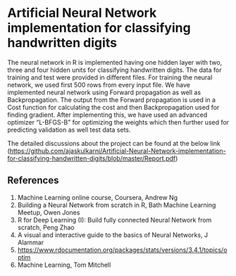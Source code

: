 # Artificial Neural Network implementation for classifying handwritten digits

The neural network in R is implemented having one hidden layer with two, three and four hidden units for classifying handwritten digits. The data for training and test were provided in different files. For training the neural network, we used first 500 rows from every input file. We have implemented neural network using Forward propagation as well as Backpropagation. The output from the Forward propagation is used in a Cost function for calculating the cost and then Backpropagation used for finding gradient. After implementing this, we have used an advanced optimizer “L-BFGS-B” for optimizing the weights which then further used for predicting validation as well test data sets.

The detailed discussions about the project can be found at the below link
(https://github.com/ajaskulkarni/Artificial-Neural-Network-implementation-for-classifying-handwritten-digits/blob/master/Report.pdf) 


## References
1) Machine Learning online course, Coursera, Andrew Ng
2) Building a Neural Network from scratch in R, Bath Machine Learning Meetup, Owen
Jones
3) R for Deep Learning (I): Build fully connected Neural Network from scratch, Peng Zhao
4) A visual and interactive guide to the basics of Neural Networks, J Alammar
5) https://www.rdocumentation.org/packages/stats/versions/3.4.1/topics/optim
6) Machine Learning, Tom Mitchell
